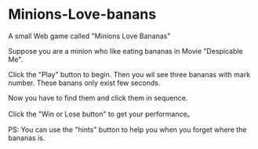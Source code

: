Minions-Love-banans
===================

A small Web game called "Minions Love Bananas"

Suppose you are a minion who like eating bananas in Movie "Despicable Me". 

Click the "Play" button to begin. Then you wil see three bananas with mark number. These banans only exist few seconds.

Now you have to find them and click them in sequence. 

Click the "Win or Lose button" to get your performance。

PS: You can use the "hints" button to help you when you forget where the bananas is.



